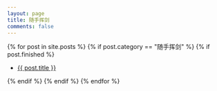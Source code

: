 ```yaml
---
layout: page
title: 随手挥剑
comments: false
---
```

<div class="post-list">
    {% for post in site.posts %} 
        {% if post.category == "随手挥剑" %}
         {% if post.finished %}
            <ul>
            <li class="wow fadeInLeft" data-wow-duration="1.5s">
            <a class="zoombtn" href="{{ site.url }}{{ post.url }}">{{ post.title }}</a>
            </li>
            </ul>
            {% endif %}
        {% endif %}
    {% endfor %}
</div>